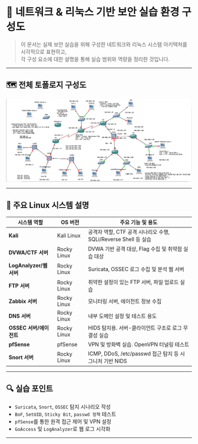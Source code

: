 # 🔐 네트워크 & 리눅스 기반 보안 실습 환경 구성도

> 이 문서는 실제 보안 실습을 위해 구성한 네트워크와 리눅스 시스템 아키텍처를 시각적으로 표현하고,  
> 각 구성 요소에 대한 설명을 통해 실습 범위와 역량을 정리한 것입니다.

---

## 🗺️ 전체 토폴로지 구성도

[![보안 활동 토폴로지](gns3%20topology.PNG)](gns3%20topology.PNG)

---

## 🧱 주요 Linux 시스템 설명

| 시스템 역할 | OS 버전 | 주요 기능 및 용도 |
|-------------|---------|------------------|
| **Kali** | Kali Linux | 공격자 역할, CTF 공격 시나리오 수행, SQLi/Reverse Shell 등 실습 |
| **DVWA/CTF 서버** | Rocky Linux | DVWA 기반 공격 대상, Flag 수집 및 취약점 실습 대상 |
| **LogAnalyzer/웹 서버** | Rocky Linux | Suricata, OSSEC 로그 수집 및 분석 웹 서버 |
| **FTP 서버** | Rocky Linux | 취약한 설정이 있는 FTP 서버, 파일 업로드 실습 |
| **Zabbix 서버** | Rocky Linux | 모니터링 서버, 에이전트 정보 수집 |
| **DNS 서버** | Rocky Linux | 내부 도메인 설정 및 테스트 용도 |
| **OSSEC 서버/에이전트** | Rocky Linux | HIDS 탐지용. 서버-클라이언트 구조로 로그 무결성 실습 |
| **pfSense** | pfSense | VPN 및 방화벽 실습. OpenVPN 터널링 테스트 |
| **Snort 서버** | Rocky Linux | ICMP, DDoS, /etc/passwd 접근 탐지 등 시그니처 기반 NIDS |

---

## 🔍 실습 포인트

- `Suricata`, `Snort`, `OSSEC` 탐지 시나리오 작성
- `BoF`, `SetUID`, `Sticky Bit`, `passwd 정책` 테스트
- `pfSense`를 통한 원격 접근 제어 및 VPN 설정
- `GoAccess` 및 `LogAnalyzer`로 웹 로그 시각화

---
